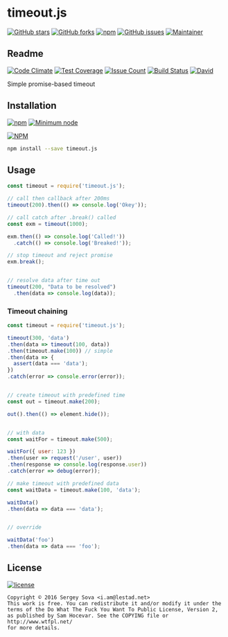 # timeout.js

[![GitHub stars](https://img.shields.io/github/stars/lestad/timeout.js.svg)](https://github.com/lestad/timeout.js/stargazers)
[![GitHub forks](https://img.shields.io/github/forks/lestad/timeout.js.svg)](https://github.com/lestad/timeout.js/network)
[![npm](https://img.shields.io/npm/dm/timeout.js.svg?maxAge=2592000)](https://npmjs.com/timeout.js)
[![GitHub issues](https://img.shields.io/github/issues/lestad/timeout.js.svg?maxAge=2592000)]()
[![Maintainer](https://img.shields.io/badge/maintainer-lestad-blue.svg)](https://lestad.top)

## Readme

[![Code Climate](https://codeclimate.com/github/LestaD/timeout.js/badges/gpa.svg)](https://codeclimate.com/github/LestaD/timeout.js)
[![Test Coverage](https://codeclimate.com/github/LestaD/timeout.js/badges/coverage.svg)](https://codeclimate.com/github/LestaD/timeout.js/coverage)
[![Issue Count](https://codeclimate.com/github/LestaD/timeout.js/badges/issue_count.svg)](https://codeclimate.com/github/LestaD/timeout.js)
[![Build Status](https://travis-ci.org/LestaD/timeout.js.svg?branch=master)](https://travis-ci.org/LestaD/timeout.js)
[![David](https://img.shields.io/david/dev/lestad/timeout.js.svg?maxAge=2592000)]()

Simple promise-based timeout

## Installation

[![npm](https://img.shields.io/npm/v/timeout.js.svg?maxAge=2592000)](https://npmjs.com/timeout.js)
[![Minimum node](https://img.shields.io/badge/engines-node%20%3E%3D%204-green.svg)](https://github.com/LestaD/timeout.js/blob/master/package.json)

[![NPM](https://nodei.co/npm/timeout.js.png?compact=true)](https://nodei.co/npm/timeout.js/)

```bash
npm install --save timeout.js
```

## Usage

```js
const timeout = require('timeout.js');

// call then callback after 200ms
timeout(200).then(() => console.log('Okey'));

// call catch after .break() called
const exm = timeout(1000);

exm.then(() => console.log('Called!'))
  .catch(() => console.log('Breaked!'));

// stop timeout and reject promise
exm.break();


// resolve data after time out
timeout(200, "Data to be resolved")
  .then(data => console.log(data));
```

### Timeout chaining

```js
const timeout = require('timeout.js');

timeout(300, 'data')
.then(data => timeout(100, data))
.then(timeout.make(100)) // simple
.then(data => {
  assert(data === 'data');
})
.catch(error => console.error(error));


// create timeout with predefined time
const out = timeout.make(200);

out().then(() => element.hide());


// with data
const waitFor = timeout.make(500);

waitFor({ user: 123 })
.then(user => request('/user', user))
.then(response => console.log(response.user))
.catch(error => debug(error));

// make timeout with predefined data
const waitData = timeout.make(100, 'data');

waitData()
.then(data => data === 'data');


// override

waitData('foo')
.then(data => data === 'foo');
```


## License

[![license](https://img.shields.io/github/license/lestad/timeout.js.svg?maxAge=2592000)]()

    Copyright © 2016 Sergey Sova <i.am@lestad.net>
    This work is free. You can redistribute it and/or modify it under the
    terms of the Do What The Fuck You Want To Public License, Version 2,
    as published by Sam Hocevar. See the COPYING file or http://www.wtfpl.net/
    for more details.
